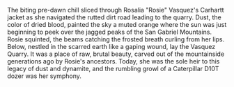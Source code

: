 The biting pre-dawn chill sliced through Rosalia "Rosie" Vasquez's Carhartt jacket as she navigated the rutted dirt road leading to the quarry.  Dust, the color of dried blood, painted the sky a muted orange where the sun was just beginning to peek over the jagged peaks of the San Gabriel Mountains.  Rosie squinted, the beams catching the frosted breath curling from her lips. Below, nestled in the scarred earth like a gaping wound, lay the Vasquez Quarry.  It was a place of raw, brutal beauty, carved out of the mountainside generations ago by Rosie's ancestors. Today, she was the sole heir to this legacy of dust and dynamite, and the rumbling growl of a Caterpillar D10T dozer was her symphony.
